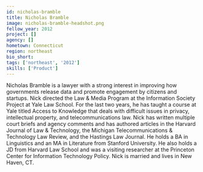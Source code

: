 ```yaml
---
id: nicholas-bramble
title: Nicholas Bramble
image: nicholas-bramble-headshot.png
fellow_year: 2012
project: []
agency: []
hometown: Connecticut
region: northeast
bio_short: 
tags: ['northeast', '2012']
skills: ['Product']
---
```


Nicholas Bramble is a lawyer with a strong interest in improving how governments release data and promote engagement by citizens and startups. Nick directed the Law & Media Program at the Information Society Project at Yale Law School. For the last two years, he has taught a course at Yale titled Access to Knowledge that deals with difficult issues in privacy, intellectual property, and telecommunications law. Nick has written multiple court briefs and agency comments and has authored articles in the Harvard Journal of Law & Technology, the Michigan Telecommunications & Technology Law Review, and the Hastings Law Journal.  He holds a BA in Linguistics and an MA in Literature from Stanford University. He also holds a JD from Harvard Law School and was a visiting researcher at the Princeton Center for Information Technology Policy. Nick is married and lives in New Haven, CT.
